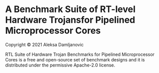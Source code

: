 # A Benchmark Suite of RT-level Hardware Trojansfor Pipelined Microprocessor Cores









Copyright © 2021 Aleksa Damljanovic

RTL Suite of Hardware Trojan Benchmarks for Pipelined Microprocessor Cores is a free and open-source set of benchmark designs and it is distributed under the permissive Apache-2.0 license.
